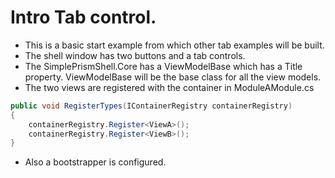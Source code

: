 # Intro Tab control.
- This is a basic start example from which other tab examples will be built.
- The shell window has two buttons and a tab controls.
- The SimplePrismShell.Core has a ViewModelBase which has a Title property. ViewModelBase will be the base class for all the view models.
- The two views are registered with the container in ModuleAModule.cs

```cs
public void RegisterTypes(IContainerRegistry containerRegistry)
{
    containerRegistry.Register<ViewA>();
    containerRegistry.Register<ViewB>();
}
```
- Also a bootstrapper is configured.